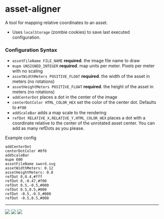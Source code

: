 # asset-aligner

A tool for mapping relative coordinates to an asset.

 - Uses `localStorage` (zombie cookies) to save last executed configuration.


### Configuration Syntax

 - `assetFileName FILE_NAME` __required__. the image file name to draw
 - `mupm UNSIGNED_INTEGER` __required__. map units per meter. Pixels per meter with no scaling
 - `assetWidthMeters POSITIVE_FLOAT` __required__. the width of the asset in meters (no rotations)
 - `assetHeightMeters POSITIVE_FLOAT` __required__. the height of the asset in meters (no rotations)
 - `addCenterDot` places a dot in the center of the image
 - `centerDotColor HTML_COLOR_HEX` set the color of the center dot. Defaults to `#f00`
 - `addScaleBar` adds a map scale to the rendering
 - `refDot RELATIVE_X,RELATIVE_Y,HTML_COLOR_HEX` places a dot with a coordinate relative to the center of the unrotated asset center. You can add as many refDots as you please.


Example config
```
addCenterDot
centerDotColor #0f0
addScaleBar
mupm 600
assetFileName sword.svg
assetWidthMeters: 0.12
assetHeightMeters: 0.8
refDot 0,0.4,#fff
refDot 0,-0.47,#f00
refDot 0.5,-0.5,#000
refDot 0.5,0.5,#000
refDot -0.5,-0.5,#000
refDot -0.5,0.5,#000
```

 <hr>

![](https://media.giphy.com/media/v1.Y2lkPTc5MGI3NjExbHptZ2wwZHF3OGY4OWxuZnViNXhnNHBvOGtnZzJjYzkzcXR6OGU2aiZlcD12MV9pbnRlcm5hbF9naWZfYnlfaWQmY3Q9Zw/aglT7twNUtLPpU29a5/giphy.gif)
![](https://media.giphy.com/media/v1.Y2lkPTc5MGI3NjExNHk4ZHVlaWxkM2p0end4MGh2eW53OWZmYTJxMjFyd2lmdXBjMm1xeCZlcD12MV9pbnRlcm5hbF9naWZfYnlfaWQmY3Q9Zw/aT8mxzGkCkGpNyevmC/giphy.gif)
![](https://media.giphy.com/media/v1.Y2lkPTc5MGI3NjExdjRleDR3NzE3NnhwOGZ2eWhjY3ludm82aXdvanJmMzdzMDZhMWw1ZCZlcD12MV9pbnRlcm5hbF9naWZfYnlfaWQmY3Q9Zw/4brGZzmSnAFHJbBJuR/giphy.gif)
